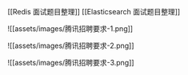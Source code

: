 [[Redis 面试题目整理]]
[[Elasticsearch 面试题目整理]]

![[assets/images/腾讯招聘要求-1.png]]

![[assets/images/腾讯招聘要求-2.png]]

![[assets/images/腾讯招聘要求-3.png]]

